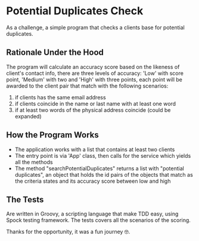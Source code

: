 # Potential Duplicates Check
As a challenge, a simple program that checks a clients base for potential duplicates.

## Rationale Under the Hood
The program will calculate an accuracy score based on the likeness of client's contact info, there are three levels of
accuracy: 'Low' with score point, 'Medium' with two and 'High' with three points, each point will be awarded to the
client pair that match with the following scenarios:
1) if clients has the same email address
2) if clients coincide in the name or last name with at least one word
3) if at least two words of the physical address coincide (could be expanded)

## How the Program Works
- The application works with a list that contains at least two clients
- The entry point is via 'App' class, then calls for the service which yields all the methods
- The method "searchPotentialDuplicates" returns a list with "potential duplicates", an object that holds the
id pairs of the objects that match as the criteria states and its accuracy score between low and high

## The Tests
Are written in Groovy, a scripting language that make TDD easy, using Spock testing framework. The tests covers all the
scenarios of the scoring.

Thanks for the opportunity, it was a fun journey 🤓.
